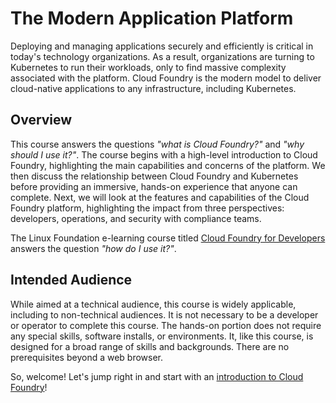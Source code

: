 # The Modern Application Platform

Deploying and managing applications securely and efficiently is critical in today's technology organizations. As a result, organizations are turning to Kubernetes to run their workloads, only to find massive complexity associated with the platform. Cloud Foundry is the modern model to deliver cloud-native applications to any infrastructure, including Kubernetes. 

## Overview

This course answers the questions _"what is Cloud Foundry?"_ and _"why should I use it?"_. The course begins with a high-level introduction to Cloud Foundry, highlighting the main capabilities and concerns of the platform. We then discuss the relationship between Cloud Foundry and Kubernetes before providing an immersive, hands-on experience that anyone can complete. Next, we will look at the features and capabilities of the Cloud Foundry platform, highlighting the impact from three perspectives: developers, operations, and security with compliance teams. 

The Linux Foundation e-learning course titled [Cloud Foundry for Developers](https://training.linuxfoundation.org/training/cloud-foundry-for-developers/) answers the question _"how do I use it?"_. 

## Intended Audience

While aimed at a technical audience, this course is widely applicable, including to non-technical audiences. It is not necessary to be a developer or operator to complete this course. The hands-on portion does not require any special skills, software installs, or environments. It, like this course, is designed for a broad range of skills and backgrounds. There are no prerequisites beyond a web browser. 

So, welcome! Let's jump right in and start with an [introduction to Cloud Foundry](intro-to-cf/)!

